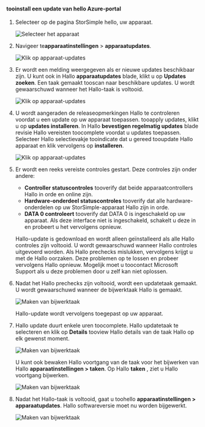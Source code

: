 <!--author=alkohli last changed: 07/07/17-->

#### <a name="tooinstall-an-update-from-hello-azure-portal"></a>tooinstall een update van hello Azure-portal

1. Selecteer op de pagina StorSimple hello, uw apparaat.

    ![Selecteer het apparaat](./media/storsimple-8000-install-update4-via-portal/update1.png)

2. Navigeer te**apparaatinstellingen** > **apparaatupdates**.

    ![Klik op apparaat-updates](./media/storsimple-8000-install-update4-via-portal/update2.png)

2. Er wordt een melding weergegeven als er nieuwe updates beschikbaar zijn. U kunt ook in Hallo **apparaatupdates** blade, klikt u op **Updates zoeken**. Een taak gemaakt tooscan naar beschikbare updates. U wordt gewaarschuwd wanneer het Hallo-taak is voltooid.

    ![Klik op apparaat-updates](./media/storsimple-8000-install-update4-via-portal/update3.png)

3. U wordt aangeraden de releaseopmerkingen Hallo te controleren voordat u een update op uw apparaat toepassen. tooapply updates, klikt u op **updates installeren**. In Hallo **bevestigen regelmatig updates** blade revisie Hallo vereisten toocomplete voordat u updates toepassen. Selecteer Hallo selectievakje tooindicate dat u gereed tooupdate Hallo apparaat en klik vervolgens op **installeren**.

    ![Klik op apparaat-updates](./media/storsimple-8000-install-update4-via-portal/update4.png)

6. Er wordt een reeks vereiste controles gestart. Deze controles zijn onder andere:
   
   * **Controller statuscontroles** tooverify dat beide apparaatcontrollers Hallo in orde en online zijn.
   * **Hardware-onderdeel statuscontroles** tooverify dat alle hardware-onderdelen op uw StorSimple-apparaat Hallo zijn in orde.
   * **DATA 0 controleert** tooverify dat DATA 0 is ingeschakeld op uw apparaat. Als deze interface niet is ingeschakeld, schakelt u deze in en probeert u het vervolgens opnieuw.

    Hallo-update is gedownload en wordt alleen geïnstalleerd als alle Hallo controles zijn voltooid. U wordt gewaarschuwd wanneer Hallo controles uitgevoerd worden. Als Hallo prechecks mislukken, vervolgens krijgt u met de Hallo oorzaken. Deze problemen op te lossen en probeer vervolgens Hallo opnieuw. Mogelijk moet u toocontact Microsoft Support als u deze problemen door u zelf kan niet oplossen.

7. Nadat het Hallo prechecks zijn voltooid, wordt een updatetaak gemaakt. U wordt gewaarschuwd wanneer de bijwerktaak Hallo is gemaakt.
   
    ![Maken van bijwerktaak](./media/storsimple-8000-install-update4-via-portal/update6.png)
   
    Hallo-update wordt vervolgens toegepast op uw apparaat.

9. Hallo update duurt enkele uren toocomplete. Hallo updatetaak te selecteren en klik op **Details** tooview Hallo details van de taak Hallo op elk gewenst moment.

    ![Maken van bijwerktaak](./media/storsimple-8000-install-update4-via-portal/update8.png)

     U kunt ook bewaken Hallo voortgang van de taak voor het bijwerken van Hallo **apparaatinstellingen > taken**. Op Hallo **taken** , ziet u Hallo voortgang bijwerken.

     ![Maken van bijwerktaak](./media/storsimple-8000-install-update4-via-portal/update7.png)

10. Nadat het Hallo-taak is voltooid, gaat u toohello **apparaatinstellingen > apparaatupdates**. Hallo softwareversie moet nu worden bijgewerkt.

    ![Maken van bijwerktaak](./media/storsimple-8000-install-update4-via-portal/update9.png)

